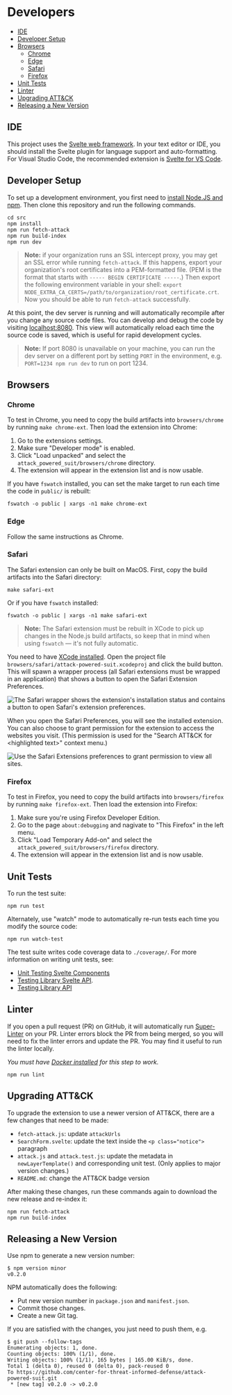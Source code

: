 # Developers

- [IDE](#ide)
- [Developer Setup](#developer-setup)
- [Browsers](#browsers)
  - [Chrome](#chrome)
  - [Edge](#edge)
  - [Safari](#safari)
  - [Firefox](#firefox)
- [Unit Tests](#unit-tests)
- [Linter](#linter)
- [Upgrading ATT\&CK](#upgrading-attck)
- [Releasing a New Version](#releasing-a-new-version)

## IDE

This project uses the [Svelte web framework](https://svelte.dev/). In your text
editor or IDE, you should install the Svelte plugin for language support and
auto-formatting. For Visual Studio Code, the recommended extension is [Svelte
for VS
Code](https://marketplace.visualstudio.com/items?itemName=svelte.svelte-vscode).

## Developer Setup

To set up a development environment, you first need to [install Node.JS and
npm](https://docs.npmjs.com/downloading-and-installing-node-js-and-npm). Then
clone this repository and run the following commands.

```shell
cd src
npm install
npm run fetch-attack
npm run build-index
npm run dev
```

> **Note:** if your organization runs an SSL intercept proxy, you may get an SSL
> error while running `fetch-attack`. If this happens, export your
> organization's root certificates into a PEM-formatted file. (PEM is the format
> that starts with `----- BEGIN CERTIFICATE -----`.) Then export the following
> environment variable in your shell: `export
> NODE_EXTRA_CA_CERTS=/path/to/organization/root_certificate.crt`. Now you
> should be able to run `fetch-attack` successfully.

At this point, the dev server is running and will automatically recompile after
you change any source code files. You can develop and debug the code by visiting
[localhost:8080](http://localhost:8080). This view will automatically reload
each time the source code is saved, which is useful for rapid development
cycles.

> **Note:** If port 8080 is unavailable on your machine, you can run the dev
> server on a different port by setting `PORT` in the environment, e.g.
> `PORT=1234 npm run dev` to run on port 1234.

## Browsers

### Chrome

To test in Chrome, you need to copy the build artifacts into `browsers/chrome` by
running `make chrome-ext`. Then load the extension into Chrome:

1. Go to the extensions settings.
2. Make sure "Developer mode" is enabled.
3. Click "Load unpacked" and select the `attack_powered_suit/browsers/chrome` directory.
4. The extension will appear in the extension list and is now usable.

If you have `fswatch` installed, you can set the make target to run each time the code
in `public/` is rebuilt:

```
fswatch -o public | xargs -n1 make chrome-ext
```

### Edge

Follow the same instructions as Chrome.

### Safari

The Safari extension can only be built on MacOS. First, copy the build artifacts
into the Safari directory:

```
make safari-ext
```

Or if you have `fswatch` installed:

```
fswatch -o public | xargs -n1 make safari-ext
```

> **Note:** The Safari extension must be rebuilt in XCode to pick up changes in the
> Node.js build artifacts, so keep that in mind when using `fswatch` &mdash; it's not
> fully automatic.

You need to have [XCode installed](https://developer.apple.com/xcode/resources/). Open
the project file `browsers/safari/attack-powered-suit.xcodeproj` and click the build
button. This will spawn a wrapper process (all Safari extensions must be wrapped in an
application) that shows a button to open the Safari Extension Preferences.

![The Safari wrapper shows the extension's installation status and contains a button to
open Safari's extension preferences.](safari-wrapper.png)

When you open the Safari Preferences, you will see the installed extension. You can also
choose to grant permission for the extension to access the websites you visit. (This
permission is used for the "Search ATT&CK for &lt;highlighted text&gt;" context menu.)

![Use the Safari Extensions preferences to grant permission to view all
sites.](safari-permissions.png)

### Firefox

To test in Firefox, you need to copy the build artifacts into `browsers/firefox` by
running `make firefox-ext`. Then load the extension into Firefox:

1. Make sure you're using Firefox Developer Edition.
2. Go to the page `about:debugging` and nagivate to "This Firefox" in the left menu.
3. Click "Load Temporary Add-on" and select the `attack_powered_suit/browsers/firefox` directory.
4. The extension will appear in the extension list and is now usable.

## Unit Tests

To run the test suite:

```shell
npm run test
```

Alternately, use "watch" mode to automatically re-run tests each time you modify
the source code:

```shell
npm run watch-test
```

The test suite writes code coverage data to `./coverage/`. For more information
on writing unit tests, see:

* [Unit Testing Svelte
  Components](https://sveltesociety.dev/recipes/testing-and-debugging/unit-testing-svelte-component/)
* [Testing Library Svelte
  API](https://testing-library.com/docs/svelte-testing-library/api).
* [Testing Library
  API](https://testing-library.com/docs/queries/about/#types-of-queries)

## Linter

If you open a pull request (PR) on GitHub, it will automatically run
[Super-Linter](https://github.com/github/super-linter) on your PR. Linter errors
block the PR from being merged, so you will need to fix the linter errors and
update the PR. You may find it useful to run the linter locally.

*You must have [Docker installed](https://docs.docker.com/engine/install/) for
this step to work.*

```shell
npm run lint
```

## Upgrading ATT&CK

To upgrade the extension to use a newer version of ATT&CK, there are a few
changes that need to be made:

* `fetch-attack.js`: update `attackUrls`
* `SearchForm.svelte`: update the text inside the `<p class="notice">`
  paragraph
* `attack.js` and `attack.test.js`: update the metadata in `newLayerTemplate()` and
  corresponding unit test. (Only applies to major version changes.)
* `README.md`: change the ATT&CK badge version

After making these changes, run these commands again to download the new release
and re-index it:

```shell
npm run fetch-attack
npm run build-index
```

## Releasing a New Version

Use npm to generate a new version number:

```shell
$ npm version minor
v0.2.0
```

NPM automatically does the following:

* Put new version number in `package.json` and `manifest.json`.
* Commit those changes.
* Create a new Git tag.

If you are satisfied with the changes, you just need to push them, e.g.

```shell
$ git push --follow-tags
Enumerating objects: 1, done.
Counting objects: 100% (1/1), done.
Writing objects: 100% (1/1), 165 bytes | 165.00 KiB/s, done.
Total 1 (delta 0), reused 0 (delta 0), pack-reused 0
To https://github.com/center-for-threat-informed-defense/attack-powered-suit.git
 * [new tag] v0.2.0 -> v0.2.0
```
